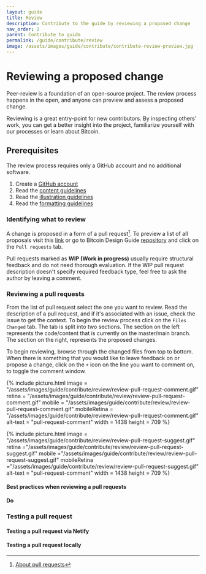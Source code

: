 ```yaml
---
layout: guide
title: Review
description: Contribute to the guide by reviewing a proposed change
nav_order: 2
parent: Contribute to guide
permalink: /guide/contribute/review
image: /assets/images/guide/contribute/contribute-review-preview.jpg
---
```


# Reviewing a proposed change

Peer-review is a foundation of an open-source project. The review process happens in the open, and anyone can preview and assess a proposed change.

Reviewing is a great entry-point for new contributors. By inspecting others' work, you can get a better insight into the project, familiarize yourself with our processes or learn about Bitcoin.

## Prerequisites

The review process requires only a GitHub account and no additional software.

1. Create a [GitHub account](https://github.com/)
2. Read the [content guidelines](content-guidelines.md)
3. Read the [illustration guidelines](illustration-guidelines.md)
4. Read the [formatting guidelines](formatting.md)

### Identifying what to review

A change is proposed in a form of a pull request[^1]. To preview a list of all proposals visit this [link](https://github.com/BitcoinDesign/Guide/pulls) or go to Bitcoin Design Guide [repository](https://github.com/BitcoinDesign/Guide/) and click on the `Pull requests` tab.

Pull requests marked as **WIP (Work in progress)** usually require structural feedback and do not need thorough evaluation. If the WIP pull request description doesn't specify required feedback type, feel free to ask the author by leaving a comment.

### Reviewing a pull requests

From the list of pull request select the one you want to review. Read the description of a pull request, and if it's associated with an issue, check the issue to get the context. To begin the review process click on the `Files Changed` tab. The tab is split into two sections. The section on the left represents the code/content that is currently on the master/main branch. The section on the right, represents the proposed changes.

To begin reviewing, browse through the changed files from top to bottom. When there is something that you would like to leave feedback on or propose a change, click on the `+` icon on the line you want to comment on, to toggle the comment window.

{% include picture.html
   image = "/assets/images/guide/contribute/review/review-pull-request-comment.gif"
   retina = "/assets/images/guide/contribute/review/review-pull-request-comment.gif"
   mobile = "/assets/images/guide/contribute/review/review-pull-request-comment.gif"
   mobileRetina = "/assets/images/guide/contribute/review/review-pull-request-comment.gif"
   alt-text = "pull-request-comment"
   width = 1438
   height = 709
%}

{% include picture.html
   image = "/assets/images/guide/contribute/review/review-pull-request-suggest.gif"
   retina ="/assets/images/guide/contribute/review/review-pull-request-suggest.gif"
   mobile ="/assets/images/guide/contribute/review/review-pull-request-suggest.gif"
   mobileRetina ="/assets/images/guide/contribute/review/review-pull-request-suggest.gif"
   alt-text = "pull-request-comment"
   width = 1438
   height = 709
%}

#### Best practices when reviewing a pull requests

**Do**

### Testing a pull request

#### Testing a pull request via Netify
#### Testing a pull request locally

[^1]:[About pull requests](https://docs.github.com/en/github/collaborating-with-issues-and-pull-requests/about-pull-requests)
